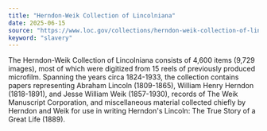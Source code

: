 ```yaml
---
title: "Herndon-Weik Collection of Lincolniana"
date: 2025-06-15
source: "https://www.loc.gov/collections/herndon-weik-collection-of-lincolniana/about-this-collection/"
keyword: "slavery"
---
```


The Herndon-Weik Collection of Lincolniana consists of 4,600 items (9,729 images), most of which were digitized from 15 reels of previously produced microfilm. Spanning the years circa 1824-1933, the collection contains papers representing Abraham Lincoln (1809-1865), William Henry Herndon (1818-1891), and Jesse William Weik (1857-1930), records of The Weik Manuscript Corporation, and miscellaneous material collected chiefly by Herndon and Weik for use in writing Herndon's Lincoln: The True Story of a Great Life (1889).


